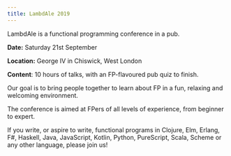 ```yaml
---
title: LambdAle 2019
---
```


LambdAle is a functional programming conference in a pub.

**Date:** Saturday 21st September

**Location:** George IV in Chiswick, West London

**Content**: 10 hours of talks, with an FP-flavoured pub quiz to finish.

Our goal is to bring people together to learn about FP in a fun, relaxing and welcoming environment.

The conference is aimed at FPers of all levels of experience, from beginner to expert.

If you write, or aspire to write, functional programs in Clojure, Elm, Erlang, F#, Haskell, Java, JavaScript, Kotlin, Python, PureScript, Scala, Scheme or any other language, please join us!
